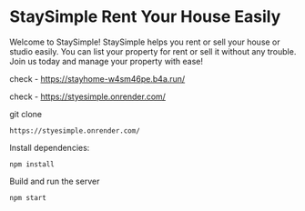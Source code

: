 # StaySimple Rent Your House Easily

 Welcome to StaySimple!
StaySimple helps you rent or sell your house or studio easily. You can list your property for rent or sell it without any trouble. Join us today and manage your property with ease!

check - https://stayhome-w4sm46pe.b4a.run/

check -  https://styesimple.onrender.com/

git clone 
```
https://styesimple.onrender.com/
```
Install dependencies:
   ```
   npm install
   ```
   
   Build and run the server
   ```
   npm start
   ```
